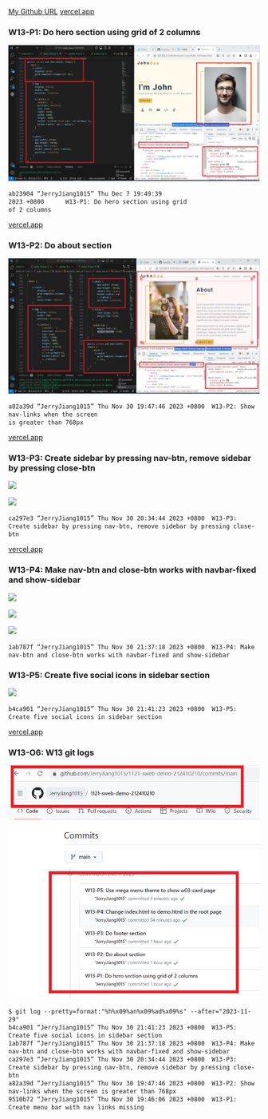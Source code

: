 [My Github URL](https://github.com/JerryJiang1015/1121-sweb-demo-212410210.git)
[vercel.app](https://1121-sweb-demo-212410210.vercel.app/)

### W13-P1: Do hero section using grid of 2 columns

![](W13-p1.png)

```
ab23904 “JerryJiang1015” Thu Dec 7 19:49:39
2023 +0800      W13-P1: Do hero section using grid
of 2 columns
```

[vercel.app](https://1121-sweb-demo-212410210.vercel.app/)

### W13-P2: Do about section

![](W13-p2.png)

```
a82a39d “JerryJiang1015” Thu Nov 30 19:47:46 2023 +0800  W13-P2: Show nav-links when the screen
is greater than 768px
```

[vercel.app](https://1121-sweb-demo-212410210.vercel.app/)

### W13-P3: Create sidebar by pressing nav-btn, remove sidebar by pressing close-btn

![](W13-p3-1.png)

![](W13-p3-2.png)

```
ca297e3 “JerryJiang1015” Thu Nov 30 20:34:44 2023 +0800  W13-P3: Create sidebar by pressing nav-btn, remove sidebar by pressing close-btn
```

[vercel.app](https://1121-sweb-demo-212410210.vercel.app/)

### W13-P4: Make nav-btn and close-btn works with navbar-fixed and show-sidebar

![](W13-p4-1.png)

![](W13-p4-2.png)

![](W13-p4-3.png)

```
1ab787f “JerryJiang1015” Thu Nov 30 21:37:18 2023 +0800  W13-P4: Make
nav-btn and close-btn works with navbar-fixed and show-sidebar
```

### W13-P5: Create five social icons in sidebar section

![](W13-p5-1.png)

```
b4ca901 “JerryJiang1015” Thu Nov 30 21:41:23 2023 +0800  W13-P5: Create five social icons in sidebar section
```

[vercel.app](https://1121-sweb-demo-212410210.vercel.app/)

### W13-O6: W13 git logs

![](W13-p6.png)

```
$ git log --pretty=format:"%h%x09%an%x09%ad%x09%s" --after="2023-11-29"
b4ca901 “JerryJiang1015” Thu Nov 30 21:41:23 2023 +0800  W13-P5: Create five social icons in sidebar section
1ab787f “JerryJiang1015” Thu Nov 30 21:37:18 2023 +0800  W13-P4: Make
nav-btn and close-btn works with navbar-fixed and show-sidebar
ca297e3 “JerryJiang1015” Thu Nov 30 20:34:44 2023 +0800  W13-P3: Create sidebar by pressing nav-btn, remove sidebar by pressing close-btn
a82a39d “JerryJiang1015” Thu Nov 30 19:47:46 2023 +0800  W13-P2: Show
nav-links when the screen is greater than 768px
9510b72 “JerryJiang1015” Thu Nov 30 19:46:06 2023 +0800  W13-P1: Create menu bar with nav links missing
```
